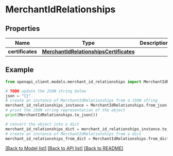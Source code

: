 # MerchantIdRelationships


## Properties

Name | Type | Description | Notes
------------ | ------------- | ------------- | -------------
**certificates** | [**MerchantIdRelationshipsCertificates**](MerchantIdRelationshipsCertificates.md) |  | [optional] 

## Example

```python
from openapi_client.models.merchant_id_relationships import MerchantIdRelationships

# TODO update the JSON string below
json = "{}"
# create an instance of MerchantIdRelationships from a JSON string
merchant_id_relationships_instance = MerchantIdRelationships.from_json(json)
# print the JSON string representation of the object
print(MerchantIdRelationships.to_json())

# convert the object into a dict
merchant_id_relationships_dict = merchant_id_relationships_instance.to_dict()
# create an instance of MerchantIdRelationships from a dict
merchant_id_relationships_from_dict = MerchantIdRelationships.from_dict(merchant_id_relationships_dict)
```
[[Back to Model list]](../README.md#documentation-for-models) [[Back to API list]](../README.md#documentation-for-api-endpoints) [[Back to README]](../README.md)


